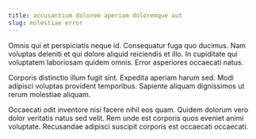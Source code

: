 ```yaml
---
title: accusantium dolorem aperiam doloremque aut
slug: molestiae error
---
```


Omnis qui et perspiciatis neque id. Consequatur fuga quo ducimus. Nam voluptas deleniti et qui dolore aliquid reiciendis et illo. In cupiditate qui voluptatem laboriosam quidem omnis. Error asperiores occaecati natus.

Corporis distinctio illum fugit sint. Expedita aperiam harum sed. Modi adipisci voluptas provident temporibus. Sapiente aliquam dignissimos ut rerum molestiae aliquam.

Occaecati odit inventore nisi facere nihil eos quam. Quidem dolorum vero dolor veritatis natus sed velit. Rem unde est corporis quos eveniet animi voluptate. Recusandae adipisci suscipit corporis est occaecati occaecati.
